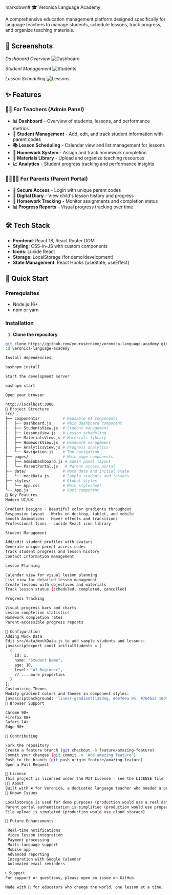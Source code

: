 markdown# 🎓 Veronica Language Academy

A comprehensive education management platform designed specifically for language teachers to manage students, schedule lessons, track progress, and organize teaching materials.

## 📸 Screenshots

*Dashboard Overview*
![Dashboard](screenshots/dashboard.png)

*Student Management*
![Students](screenshots/students.png)

*Lesson Scheduling*
![Lessons](screenshots/lessons.png)

## ✨ Features

### 👩‍🏫 For Teachers (Admin Panel)
- **📊 Dashboard** - Overview of students, lessons, and performance metrics
- **👥 Student Management** - Add, edit, and track student information with parent codes
- **📚 Lesson Scheduling** - Calendar view and list management for lessons
- **📝 Homework System** - Assign and track homework completion
- **📁 Materials Library** - Upload and organize teaching resources
- **📈 Analytics** - Student progress tracking and performance insights

### 👨‍👩‍👧‍👦 For Parents (Parent Portal)
- **🔐 Secure Access** - Login with unique parent codes
- **📖 Digital Diary** - View child's lesson history and progress
- **📝 Homework Tracking** - Monitor assignments and completion status
- **📊 Progress Reports** - Visual progress tracking over time

## 🛠️ Tech Stack

- **Frontend**: React 18, React Router DOM
- **Styling**: CSS-in-JS with custom components
- **Icons**: Lucide React
- **Storage**: LocalStorage (for demo/development)
- **State Management**: React Hooks (useState, useEffect)

## 🚀 Quick Start

### Prerequisites
- Node.js 16+ 
- npm or yarn

### Installation

1. **Clone the repository**
```bash
git clone https://github.com/yourusername/veronica-language-academy.git
cd veronica-language-academy

Install dependencies

bashnpm install

Start the development server

bashnpm start

Open your browser

http://localhost:3000
📁 Project Structure
src/
├── components/          # Reusable UI components
│   ├── Dashboard.js     # Main dashboard component
│   ├── StudentsView.js  # Student management
│   ├── LessonsView.js   # Lesson scheduling
│   ├── MaterialsView.js # Materials library
│   ├── HomeworkView.js  # Homework management
│   ├── AnalyticsView.js # Progress analytics
│   └── Navigation.js    # Top navigation
├── pages/               # Main page components
│   ├── AdminDashboard.js # Admin panel layout
│   └── ParentPortal.js   # Parent access portal
├── data/                # Mock data and initial state
│   └── mockData.js      # Sample students and lessons
├── styles/              # Global styles
│   └── App.css          # Main stylesheet
└── App.js               # Root component
🎨 Key Features
Modern UI/UX

Gradient Designs - Beautiful color gradients throughout
Responsive Layout - Works on desktop, tablet, and mobile
Smooth Animations - Hover effects and transitions
Professional Icons - Lucide React icon library

Student Management

Add/edit student profiles with avatars
Generate unique parent access codes
Track student progress and lesson history
Contact information management

Lesson Planning

Calendar view for visual lesson planning
List view for detailed lesson management
Create lessons with objectives and materials
Track lesson status (scheduled, completed, cancelled)

Progress Tracking

Visual progress bars and charts
Lesson completion statistics
Homework completion rates
Parent-accessible progress reports

🔧 Configuration
Adding Mock Data
Edit src/data/mockData.js to add sample students and lessons:
javascriptexport const initialStudents = [
  {
    id: 1,
    name: "Student Name",
    age: 10,
    level: "A1 Beginner",
    // ... more properties
  }
];
Customizing Themes
Modify gradient colors and themes in component styles:
javascriptbackground: 'linear-gradient(135deg, #667eea 0%, #764ba2 100%)'
📱 Browser Support

Chrome 90+
Firefox 88+
Safari 14+
Edge 90+

🤝 Contributing

Fork the repository
Create a feature branch (git checkout -b feature/amazing-feature)
Commit your changes (git commit -m 'Add amazing feature')
Push to the branch (git push origin feature/amazing-feature)
Open a Pull Request

📄 License
This project is licensed under the MIT License - see the LICENSE file for details.
👩‍💼 About
Built with ❤️ for Veronica, a dedicated language teacher who needed a professional platform to manage her students and lessons effectively.
🐛 Known Issues

LocalStorage is used for demo purposes (production would use a real database)
Parent portal authentication is simplified (production would use proper auth)
File upload is simulated (production would use cloud storage)

🔮 Future Enhancements

 Real-time notifications
 Video lesson integration
 Payment processing
 Multi-language support
 Mobile app
 Advanced reporting
 Integration with Google Calendar
 Automated email reminders

📞 Support
For support or questions, please open an issue on GitHub.

Made with 💜 for educators who change the world, one lesson at a time.
